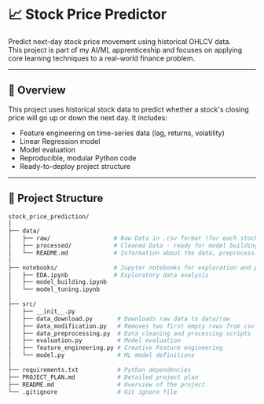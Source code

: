 # 📈 Stock Price Predictor

Predict next-day stock price movement using historical OHLCV data.  
This project is part of my AI/ML apprenticeship and focuses on applying core learning techniques to a real-world finance problem.

---

## 🧠 Overview

This project uses historical stock data to predict whether a stock's closing price will go up or down the next day. It includes:

- Feature engineering on time-series data (lag, returns, volatility)
- Linear Regression model
- Model evaluation 
- Reproducible, modular Python code
- Ready-to-deploy project structure

---

## 📁 Project Structure

```bash
stock_price_prediction/
│
├── data/
│   ├── raw/                  # Raw Data in .csv format (for each stock)
│   ├── processed/            # Cleaned Data - ready for model building
│   └── README.md             # Information about the data, preprocessing steps, and dataset sources
│
├── notebooks/                # Jupyter notebooks for exploration and prototyping
│   ├── EDA.ipynb             # Exploratory data analysis
│   ├── model_building.ipynb
│   └── model_tuning.ipynb
│
├── src/
│   ├── __init__.py
│   ├── data_download.py       # Downloads raw data to data/raw
│   ├── data_modification.py   # Removes two first empty rows from csv and saves modified files
│   ├── data_preprocessing.py  # Data cleaning and processing scripts
│   ├── evaluation.py          # Model evaluation
│   ├── feature_engineering.py # Creative Feature engineering 
│   └── model.py               # ML model definitions
│
├── requirements.txt           # Python dependencies
├── PROJECT_PLAN.md            # Detailed project plan
├── README.md                  # Overview of the project
└── .gitignore                 # Git ignore file

